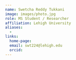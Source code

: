 ```yaml
---
name: Swetcha Reddy Tukkani
image: images/photo.jpg
role: MS Student / Researcher
affiliation: Lehigh University
aliases:
  - 
links:
  home-page: 
  email: swt224@lehigh.edu
  orcid: 
---
```


